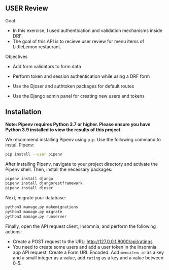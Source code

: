 **USER Review**
---------
Goal 
- In this exercise, I used authentication and validation mechanisms inside DRF.
- The goal of this API is to recieve user review for menu items of LittleLemon restaurant.

Objectives

- Add form validators to form data        

- Perform token and session authentication while using a DRF form      

- Use the Djoser and authtoken packages for default routes

- Use the Django admin panel for creating new users and tokens

Installation
------------

**Note: Pipenv requires Python 3.7 or higher. Please ensure you have Python 3.9 installed to view the results of this project.**

We recommend installing Pipenv using `pip`. Use the following command to install Pipenv:

```bash
pip install --user pipenv
```

After installing Pipenv, navigate to your project directory and activate the Pipenv shell. Then, install the necessary packages:

```bash
pipenv install django
pipenv install djangorestframework
pipenv install djoser
```

Next, migrate your database:

```bash
python3 manage.py makemigrations
python3 manage.py migrate
python3 manage.py runserver
```

Finally, open the API request client, Insomnia, and perform the following actions:

* Create a POST request to the URL: http://127.0.0.1:8000/api/ratings
* You need to create some users and add a user token in the Insomnia app API request. Create a Form URL Encoded. Add `menuitem_id` as a key and a small integer as a value, add `rating` as a key and a value between 0-5.
